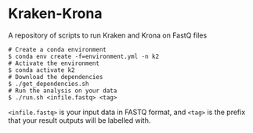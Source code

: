 # Kraken-Krona
A repository of scripts to run Kraken and Krona on FastQ files

    # Create a conda environment
    $ conda env create -f=environment.yml -n k2
    # Activate the environment
    $ conda activate k2
    # Download the dependencies
    $ ./get_dependencies.sh
    # Run the analysis on your data
    $ ./run.sh <infile.fastq> <tag>

`<infile.fastq>` is your input data in FASTQ format, and `<tag>` is the prefix that your result outputs will be labelled with.

